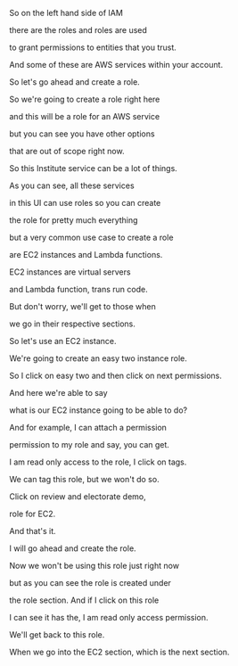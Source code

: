 So on the left hand side of IAM

there are the roles and roles are used

to grant permissions to entities that you trust.

And some of these are AWS services within your account.

So let's go ahead and create a role.

So we're going to create a role right here

and this will be a role for an AWS service

but you can see you have other options

that are out of scope right now.

So this Institute service can be a lot of things.

As you can see, all these services

in this UI can use roles so you can create

the role for pretty much everything

but a very common use case to create a role

are EC2 instances and Lambda functions.

EC2 instances are virtual servers

and Lambda function, trans run code.

But don't worry, we'll get to those when

we go in their respective sections.

So let's use an EC2 instance.

We're going to create an easy two instance role.

So I click on easy two and then click on next permissions.

And here we're able to say

what is our EC2 instance going to be able to do?

And for example, I can attach a permission

permission to my role and say, you can get.

I am read only access to the role, I click on tags.

We can tag this role, but we won't do so.

Click on review and electorate demo,

role for EC2.

And that's it.

I will go ahead and create the role.

Now we won't be using this role just right now

but as you can see the role is created under

the role section. And if I click on this role

I can see it has the, I am read only access permission.

We'll get back to this role.

When we go into the EC2 section, which is the next section.